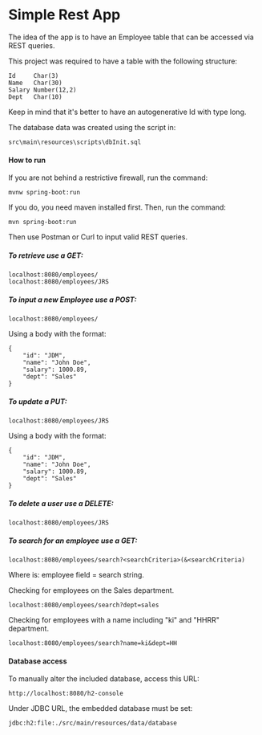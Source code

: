# Simple Rest App

The idea of the app is to have an Employee table that can be accessed via REST queries.

This project was required to have a table with the following structure:

	Id     Char(3)
	Name   Char(30)
	Salary Number(12,2)
	Dept   Char(10)

Keep in mind that it's better to have an autogenerative Id with type long.

The database data was created using the script in:
	
	src\main\resources\scripts\dbInit.sql


#### How to run

If you are not behind a restrictive firewall, run the command:

```
mvnw spring-boot:run
```

If you do, you need maven installed first. Then, run the command:

```
mvn spring-boot:run
```

Then use Postman or Curl to input valid REST queries.


##### To retrieve use a GET:

```
localhost:8080/employees/
localhost:8080/employees/JRS
```

##### To input a new Employee use a POST:

```
localhost:8080/employees/

```
Using a body with the format:

```
{
    "id": "JDM",
    "name": "John Doe",
    "salary": 1000.89,
    "dept": "Sales"
}
```

##### To update a PUT:

```
localhost:8080/employees/JRS

```

Using a body with the format:

```
{
    "id": "JDM",
    "name": "John Doe",
    "salary": 1000.89,
    "dept": "Sales"
}
```

##### To delete a user use a DELETE:

```
localhost:8080/employees/JRS
```

##### To search for an employee use a GET:

```
localhost:8080/employees/search?<searchCriteria>(&<searchCriteria)
```
Where <searchCriteria> is: employee field = search string.

Checking for employees on the Sales department. 

```
localhost:8080/employees/search?dept=sales
```

Checking for employees with a name including "ki" and "HHRR" department. 

```
localhost:8080/employees/search?name=ki&dept=HH
```


#### Database access

To manually alter the included database, access this URL:

```
http://localhost:8080/h2-console
```

Under JDBC URL, the embedded database must be set:

```
jdbc:h2:file:./src/main/resources/data/database
```
